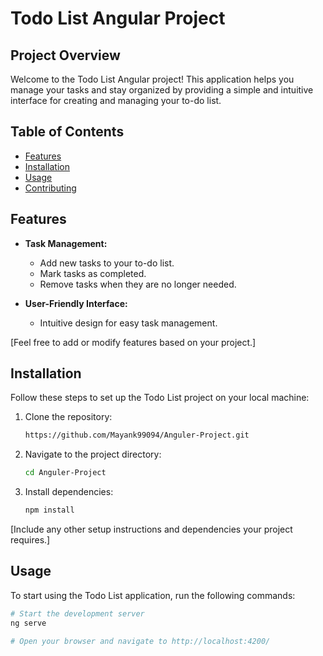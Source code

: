 # Todo List Angular Project

## Project Overview

Welcome to the Todo List Angular project! This application helps you manage your tasks and stay organized by providing a simple and intuitive interface for creating and managing your to-do list.

## Table of Contents

- [Features](#features)
- [Installation](#installation)
- [Usage](#usage)
- [Contributing](#contributing)

## Features

- **Task Management:**
  - Add new tasks to your to-do list.
  - Mark tasks as completed.
  - Remove tasks when they are no longer needed.

- **User-Friendly Interface:**
  - Intuitive design for easy task management.

[Feel free to add or modify features based on your project.]

## Installation

Follow these steps to set up the Todo List project on your local machine:

1. Clone the repository:

    ```bash
    https://github.com/Mayank99094/Anguler-Project.git
    ```

2. Navigate to the project directory:

    ```bash
    cd Anguler-Project
    ```

3. Install dependencies:

    ```bash
    npm install
    ```

[Include any other setup instructions and dependencies your project requires.]

## Usage

To start using the Todo List application, run the following commands:

```bash
# Start the development server
ng serve

# Open your browser and navigate to http://localhost:4200/
